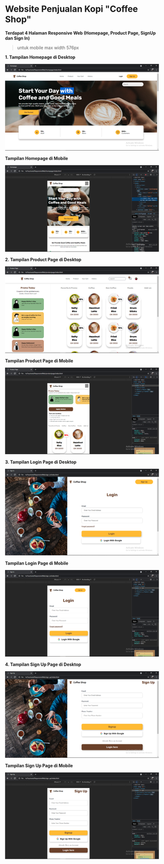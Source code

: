 # Website Penjualan Kopi "Coffee Shop"

**Terdapat 4 Halaman Responsive Web (Homepage, Product Page, SignUp dan Sign In)**

>untuk mobile max width 576px

**1. Tampilan Homepage di Desktop**

![](./readme/landing%20page%201.png) 

**Tampilan Homepage di Mobile**

![](./readme/mobile%20landingpage.png)

**2. Tampilan Product Page di Desktop**

![](./readme/product%20page%201.png)

**Tampilan Product Page di Mobile**

![](./readme/mobile%20product.png)

**3. Tampilan Login Page di Desktop**

![](./readme/login%20page.png)

**Tampilan Login Page di Mobile**

![](./readme/mobile%20login.png)

**4. Tampilan Sign Up Page di Desktop**

![](./readme/sign%20up.png)

**Tampilan Sign Up Page di Mobile**

![](./readme/mobile%20signup.png)